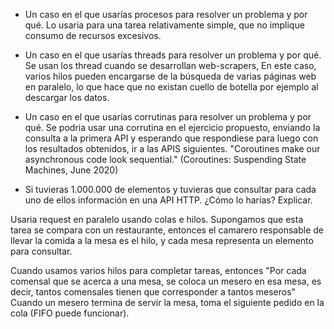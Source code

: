 - Un caso en el que usarías procesos para resolver un problema y por qué.
    Lo usaria para una tarea relativamente simple, que no implique consumo de recursos excesivos.

- Un caso en el que usarías threads para resolver un problema y por qué.
    Se usan los thread cuando se desarrollan web-scrapers, En este caso, varios hilos pueden encargarse de la búsqueda de varias páginas web en paralelo, lo que hace que no existan cuello de botella por ejemplo al descargar los datos.

- Un caso en el que usarías corrutinas para resolver un problema y por qué.
    Se podria usar una corrutina en el ejercicio propuesto, enviando la consulta a la primera API y esperando que respondiese para luego con los resultados obtenidos, ir a las APIS siguientes.
    "Coroutines make our asynchronous code look sequential." (Coroutines: Suspending State Machines, June 2020)

- Si tuvieras 1.000.000 de elementos y tuvieras que consultar para cada uno de ellos
información en una API HTTP. ¿Cómo lo harías? Explicar.

Usaria request en paralelo usando colas e hilos. 
Supongamos que esta tarea se compara con un restaurante, entonces el camarero responsable de llevar la comida a la mesa es el hilo, y cada mesa representa un elemento para consultar.

Cuando usamos varios hilos para completar tareas, entonces
"Por cada comensal que se acerca a una mesa, se coloca un mesero en esa mesa, es decir, tantos comensales tienen que corresponder a tantos meseros"
Cuando un mesero termina de servir la mesa, toma el siguiente pedido en la cola (FIFO puede funcionar).

